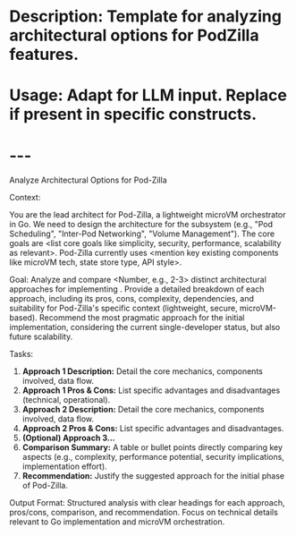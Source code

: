 # Description: Template for analyzing architectural options for PodZilla features.
# Usage: Adapt for LLM input. Replace <placeholders> if present in specific constructs.
# ---

Analyze Architectural Options for Pod-Zilla <Feature Name>

Context:

You are the lead architect for Pod-Zilla, a lightweight microVM orchestrator in Go. We need to design the architecture for the <Feature Name> subsystem (e.g., "Pod Scheduling", "Inter-Pod Networking", "Volume Management"). The core goals are <list core goals like simplicity, security, performance, scalability as relevant>. Pod-Zilla currently uses <mention key existing components like microVM tech, state store type, API style>.

Goal:
Analyze and compare <Number, e.g., 2-3> distinct architectural approaches for implementing <Feature Name>. Provide a detailed breakdown of each approach, including its pros, cons, complexity, dependencies, and suitability for Pod-Zilla's specific context (lightweight, secure, microVM-based). Recommend the most pragmatic approach for the initial implementation, considering the current single-developer status, but also future scalability.

Tasks:
1.  **Approach 1 Description:** Detail the core mechanics, components involved, data flow.
2.  **Approach 1 Pros & Cons:** List specific advantages and disadvantages (technical, operational).
3.  **Approach 2 Description:** Detail the core mechanics, components involved, data flow.
4.  **Approach 2 Pros & Cons:** List specific advantages and disadvantages.
5.  **(Optional) Approach 3...**
6.  **Comparison Summary:** A table or bullet points directly comparing key aspects (e.g., complexity, performance potential, security implications, implementation effort).
7.  **Recommendation:** Justify the suggested approach for the initial phase of Pod-Zilla.

Output Format:
Structured analysis with clear headings for each approach, pros/cons, comparison, and recommendation. Focus on technical details relevant to Go implementation and microVM orchestration.
